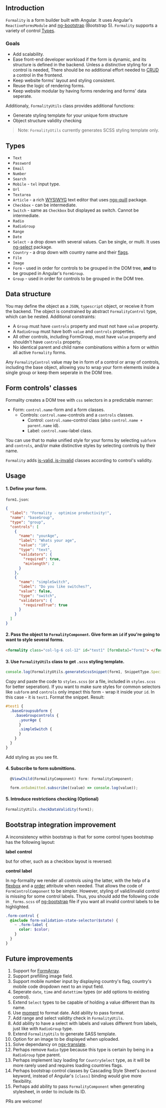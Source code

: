 ## Introduction

`Formality` is a form builder built with Angular. It uses Angular's `ReactiveFormsModule` and [ng-bootstrap](https://ng-bootstrap.github.io/#/home) (Bootstrap 5). `Formality` supports a variety of control [Types](#types).

### Goals

- Add scalability.
- Ease front-end developer workload if the form is dynamic, and its structure is defined in the backend. Unless a distinctive styling for a control is needed, There should be no additional effort needed to [CRUD](https://en.wikipedia.org/wiki/Create,_read,_update_and_delete) a control in the frontend.
- Keep website forms' layout and styling consistent.
- Reuse the logic of rendering forms.
- Keep website modular by having forms rendering and forms' data seperate.

Additionaly, `FormalityUtils` class provides additional functions:

- Generate styling template for your unique form structure
- Object structure validity checking

> Note: `FormalityUtils` currently generates SCSS styling template only.

## Types

- `Text`
- `Password`
- `Email`
- `Number`
- `Search`
- `Mobile` - `tel` input type.
- `Url`
- `Textarea`
- `Article` - a rich [WYSIWYG](https://en.wikipedia.org/wiki/WYSIWYG) text editor that uses [ngx-quill](https://www.npmjs.com/package/ngx-quill) package.
- `Checkbox` - can be intermediate.
- `Switch` - same as `Checkbox` but displayed as switch. Cannot be intermediate.
- `Radio`
- `RadioGroup`
- `Range`
- `Date`
- `Select` - a drop down with several values. Can be single, or multi. It uses [ng-select](https://github.com/ng-select/ng-select) package.
- `Country` - a drop down with country name and their [flags](https://www.npmjs.com/package/flag-icon-css).
- `File`
- `Image`
- `Form` - used in order for controls to be grouped in the DOM tree, <b>and</b> to be grouped in Angular's `FormGroup`.
- `Group` - used in order for controls to be grouped in the DOM tree.

## Data structure

You may define the object as a `JSON`, `typescript` object, or receive it from the backend. The object is constrained by abstract `FormalityControl` type, which can be nested.
Additional constraints:

- A `Group` must have `controls` property and must not have `value` property.
- A `RadioGroup` must have both `value` and `controls` properties.
- All other controls, including FormGroup, must have `value` property and shouldn't have `controls` property.
- No identical parent and child name combinations within a form or within all active `Formality` forms.

Any `FormalityControl` value may be in form of a control or array of controls, including the base object, allowing you to wrap your form elements inside a single group or keep them seperate in the DOM tree.

## Form controls' classes

Formality creates a DOM tree with `css` selectors in a predictable manner:

- Form: `control.name`-form and a form classes.
  - Controls: `control.name`-controls and a `controls` classes.
    - Control: `control.name`-control class (also `control.name + parent.name` id).
    - Label: `control.name`-label class.

You can use that to make unified style for your forms by selecting `subform` and `controls`, and/or make distinctive styles by selecting controls by their name.

`Formality` adds [is-valid, is-invalid](https://getbootstrap.com/docs/5.0/forms/validation/) classes according to control's validity.

## Usage

#### 1. Define your form.

`form1.json`:

```json
{
  "label": "Formality - optimise productivity!",
  "name": "baseGroup",
  "type": "group",
  "controls": [
    {
      "name": "yourAge",
      "label": "Whats your age",
      "value": "10",
      "type": "text",
      "validators": {
        "required": true,
        "minlength": 2
      }
    },
    {
      "name": "simpleSwitch",
      "label": "Do you like switches?",
      "value": false,
      "type": "switch",
      "validators": {
        "requiredTrue": true
      }
    }
  ]
}
```

#### 2. Pass the object to `FormalityComponent`. Give form an `id` if you're going to want to style several forms.

```html
<formality class="col-lg-6 col-12" id="test1" [formData]="form1"> </formality>
```

#### 3. Use `FormalityUtils` class to get `.scss` styling template.

```ts
console.log(FormalityUtils.generateScssSnippet(form1, SnippetType.Specific));
```

Copy and paste the code to `styles.scss` (or a file, included in `styles.scss` for better seperation). If you want to make sure styles for common selectors like `subform` and `controls` only impact this form - wrap it inside your `id`. In this case - it is `test1`. Format the snippet. Result:

```scss
#test1 {
  .baseGroupsubform {
    .baseGroupcontrols {
      .yourAge {
      }
      .simpleSwitch {
      }
    }
  }
}
```

Add styling as you see fit.

#### 4. Subscribe to form submittions.

```ts
  @ViewChild(FormalityComponent) form: FormalityComponent;

  form.onSubmitted.subscribe((value) => console.log(value));
```

#### 5. Introduce restrictions checking (Optional)

```ts
FormalityUtils.checkDataValidity(form1);
```

## Bootstrap integration improvement

A inconsistency within bootstrap is that for some control types bootstrap has the following layout:

<b>label</b>
<b>control</b>

but for other, such as a checkbox layout is reversed:

<b>control</b>
<b>label</b>

In ng-formality we render all controls using the latter, with the help of a [flexbox](https://developer.mozilla.org/en-US/docs/Learn/CSS/CSS_layout/Flexbox) and a [order](https://developer.mozilla.org/en-US/docs/Web/CSS/order) attribute when needed. That allows the code of `FormControlComponent` to be simpler. However, styling of valid/invalid control is missing for some control labels.
Thus, you should add the following code in `_forms.scss` of [ng-bootstrap](https://ng-bootstrap.github.io/#/home) file if you want all invalid control labels to be highlighted.

```scss
.form-control {
  @include form-validation-state-selector($state) {
    ~ .form-label {
      color: $color;
    }
  }
}
```

## Future improvements

1. Support for [FormArray](https://angular.io/api/forms/FormArray).
2. Support prefilling image field.
3. Support mobile number input by displaying country's flag, country's mobile code dropdown next to an input field.
4. Seperate `date`, `time` and `datettime` types (or add options to existing control).
5. Extend `Select` types to be capable of holding a value different than its name.
6. Use [moment](https://www.npmjs.com/package/moment) to format date. Add ability to pass format.
7. Add range and select validity check in `FormalityUtils`.
8. Add ability to have a select with labels and values different from labels, just like with `RadioGroup` type.
9. Extend `FormalityUtils` to generate SASS template.
10. Option for an image to be displayed when uploaded.
11. Solve dependancy on [ngx-translate](https://www.npmjs.com/package/@ngx-translate/core).
12. Perhaps remove `Radio` type because this type is certain by being in a `RadioGroup` type parent.
13. Perhaps implement lazy loading for `CountrySelect` type, as it will be more rarely used and requires loading countries flags.
14. Perhaps bootstrap control classes by Cascading Style Sheet's `@extend` keyword, instead of Angular's `[class]` binding would give more flexibility.
15. Perhaps add ability to pass `FormalityComponent` when generating stylesheet, in order to include its ID.

PRs are welcome!

